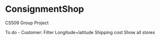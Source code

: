 # ConsignmentShop
CS509 Group Project

To do - 
Customer:
    Filter
    Longitude+latitude
    Shipping cost
    Show all stores
    
